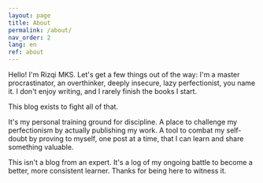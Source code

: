 ```yaml
---
layout: page
title: About
permalink: /about/
nav_order: 2
lang: en
ref: about
---
```


Hello! I'm Rizqi MKS. Let's get a few things out of the way: I'm a master procrastinator, an overthinker, deeply insecure, lazy perfectionist, you name it. I don't enjoy writing, and I rarely finish the books I start.

This blog exists to fight all of that.

It's my personal training ground for discipline. A place to challenge my perfectionism by actually publishing my work. A tool to combat my self-doubt by proving to myself, one post at a time, that I can learn and share something valuable.

This isn't a blog from an expert. It's a log of my ongoing battle to become a better, more consistent learner. Thanks for being here to witness it.